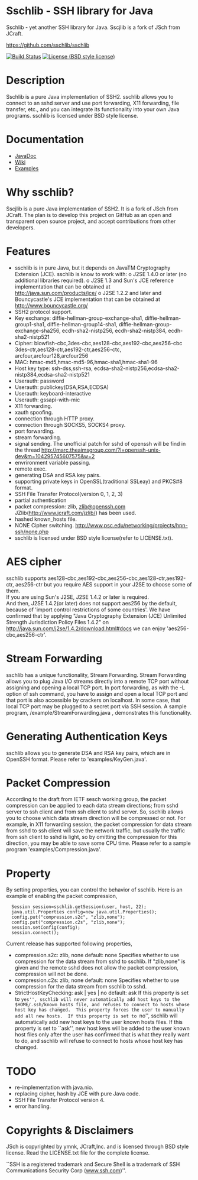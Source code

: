 Sschlib - SSH library for Java 
==============================
Sschlib - yet another SSH library for Java. Sscjlib is a fork of JSch from JCraft.  
  
https://github.com/sschlib/sschlib    

[![Build Status](https://travis-ci.org/sschlib/sschlib.svg?branch=master)](https://travis-ci.org/sschlib/sschlib)  [![License (BSD style license)](https://img.shields.io/badge/license-BSD-green)](https://raw.githubusercontent.com/sschlib/sschlib/master/LICENSE.txt) 

Description
===========
Sschlib is a pure Java implementation of SSH2.  sschlib allows you to 
connect to an sshd server and use port forwarding, X11 forwarding, 
file transfer, etc., and you can integrate its functionality
into your own Java programs. sschlib is licensed under BSD style license.


Documentation
=============
* [JavaDoc](https://sschlib.github.io/sschlib/javadoc-0-2-0/)
* [Wiki](https://github.com/sschlib/sschlib/wiki)
* [Examples](examples)


Why sschlib?
==========
Sscjlib is a pure Java implementation of SSH2. It is a fork of JSch from JCraft.
The plan is to develop this project on GitHub as an open and transparent open source project,
and accept contributions from other developers.

Features
========
* sschlib is in pure Java, but it depends on JavaTM Cryptography
  Extension (JCE).  sschlib is know to work with:
  o J2SE 1.4.0 or later (no additional libraries required).
  o J2SE 1.3 and Sun's JCE reference implementation that can be
    obtained at http://java.sun.com/products/jce/
  o J2SE 1.2.2 and later and Bouncycastle's JCE implementation that
    can be obtained at http://www.bouncycastle.org/
* SSH2 protocol support.
* Key exchange: diffie-hellman-group-exchange-sha1,
                diffie-hellman-group1-sha1,
                diffie-hellman-group14-sha1,
                diffie-hellman-group-exchange-sha256,
                ecdh-sha2-nistp256,
                ecdh-sha2-nistp384,
                ecdh-sha2-nistp521
* Cipher: blowfish-cbc,3des-cbc,aes128-cbc,aes192-cbc,aes256-cbc
          3des-ctr,aes128-ctr,aes192-ctr,aes256-ctc,
          arcfour,arcfour128,arcfour256
* MAC: hmac-md5,hmac-md5-96,hmac-sha1,hmac-sha1-96
* Host key type: ssh-dss,ssh-rsa,
                 ecdsa-sha2-nistp256,ecdsa-sha2-nistp384,ecdsa-sha2-nistp521
* Userauth: password
* Userauth: publickey(DSA,RSA,ECDSA)
* Userauth: keyboard-interactive
* Userauth: gssapi-with-mic
* X11 forwarding.
* xauth spoofing.
* connection through HTTP proxy.
* connection through SOCKS5, SOCKS4 proxy.
* port forwarding.
* stream forwarding.
* signal sending.
  The unofficial patch for sshd of openssh will be find in the thread
  http://marc.theaimsgroup.com/?l=openssh-unix-dev&m=104295745607575&w=2
* envrironment variable passing.
* remote exec.
* generating DSA and RSA key pairs.
* supporting private keys in OpenSSL(traditional SSLeay) and PKCS#8 format.
* SSH File Transfer Protocol(version 0, 1, 2, 3)
* partial authentication
* packet compression: zlib, zlib@openssh.com
  JZlib(http://www.jcraft.com/jzlib/) has been used.
* hashed known_hosts file.
* NONE Cipher switching.
  http://www.psc.edu/networking/projects/hpn-ssh/none.php
* sschlib is licensed under BSD style license(refer to LICENSE.txt).


AES cipher
==========
sschlib supports aes128-cbc,aes192-cbc,aes256-cbc,aes128-ctr,aes192-ctr,
aes256-ctr but you require AES support in your J2SE to choose some of them.  
If you are using Sun's J2SE, J2SE 1.4.2 or later is required.  
And then, J2SE 1.4.2(or later) does not support aes256 by the default, 
because of 'import control restrictions of some countries'.
We have confirmed that by applying
  "Java Cryptography Extension (JCE)
  Unlimited Strength Jurisdiction Policy Files 1.4.2"
on
  http://java.sun.com/j2se/1.4.2/download.html#docs
we can enjoy 'aes256-cbc,aes256-ctr'.


Stream Forwarding
=================
sschlib has a unique functionality, Stream Forwarding.
Stream Forwarding allows you to plug Java I/O streams directly into a remote TCP
port without assigning and opening a local TCP port.
In port forwarding, as with the -L option of ssh command, you have to assign
and open a local TCP port and that port is also accessible by crackers
on localhost.  In some case, that local TCP port may be plugged to a
secret port via SSH session.
A sample program, /example/StreamForwarding.java , demonstrates
this functionality.


Generating Authentication Keys
==============================
sschlib allows you to generate DSA and RSA key pairs, which are in OpenSSH format.
Please refer to 'examples/KeyGen.java'.


Packet Compression
==================
According to the draft from IETF sesch working group, the packet
compression can be applied to each data stream directions; from sshd
server to ssh client and from ssh client to sshd server.  So, sschlib
allows you to choose which data stream direction will be compressed or not.
For example, in X11 forwarding session, the packet compression for data
stream from sshd to ssh client will save the network traffic, but
usually the traffic from ssh client to sshd is light, so by omitting
the compression for this direction, you may be able to save some CPU time.
Please refer to a sample program 'examples/Compression.java'.


Property
========
By setting properties, you can control the behavior of sschlib.
Here is an example of enabling the packet compression,

      Session session=sschlib.getSession(user, host, 22);
      java.util.Properties config=new java.util.Properties();
      config.put("compression.s2c", "zlib,none");
      config.put("compression.c2s", "zlib,none");
      session.setConfig(config);
      session.connect();

Current release has supported following properties,
* compression.s2c: zlib, none
  default: none
  Specifies whether to use compression for the data stream
  from sshd to sschlib.  If "zlib,none" is given and the remote sshd does
  not allow the packet compression, compression will not be done.
* compression.c2s: zlib, none
  default: none
  Specifies whether to use compression for the data stream
  from sschlib to sshd.
* StrictHostKeyChecking: ask | yes | no
  default: ask
  If this property is set to ``yes'', sschlib will never automatically add
  host keys to the $HOME/.ssh/known_hosts file, and refuses to connect
  to hosts whose host key has changed.  This property forces the user
  to manually add all new hosts.  If this property is set to ``no'', 
  sschlib will automatically add new host keys to the user known hosts
  files.  If this property is set to ``ask'', new  host keys will be
  added to the user known host files only after the user has confirmed 
  that is what they really want to do, and sschlib will refuse to connect 
  to hosts whose host key has changed.


TODO
====
* re-implementation with java.nio.
* replacing cipher, hash by JCE with pure Java code.
* SSH File Transfer Protocol version 4.
* error handling.


Copyrights & Disclaimers
========================
JSch is copyrighted by ymnk, JCraft,Inc. and is licensed through BSD style license.
Read the LICENSE.txt file for the complete license.

``SSH is a registered trademark and Secure Shell is a trademark of
SSH Communications Security Corp (www.ssh.com)''.
